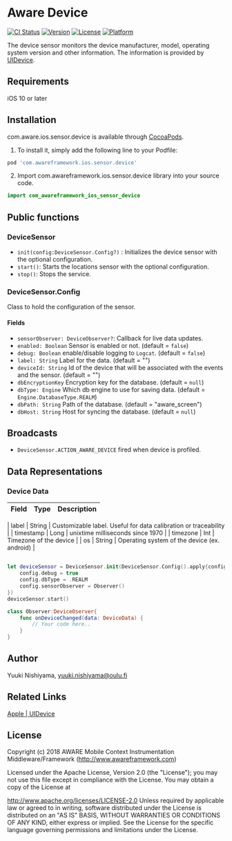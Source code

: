 # Aware Device

[![CI Status](https://img.shields.io/awareframework/com.awareframework.ios.sensor.device.svg?style=flat)](https://travis-ci.org/awareframework/com.awareframework.ios.sensor.device)
[![Version](https://img.shields.io/cocoapods/v/com.awareframework.ios.sensor.device.svg?style=flat)](https://cocoapods.org/pods/com.awareframework.ios.sensor.device)
[![License](https://img.shields.io/cocoapods/l/com.awareframework.ios.sensor.device.svg?style=flat)](https://cocoapods.org/pods/com.awareframework.ios.sensor.device)
[![Platform](https://img.shields.io/cocoapods/p/com.awareframework.ios.sensor.device.svg?style=flat)](https://cocoapods.org/pods/com.awareframework.ios.sensor.device)

The device sensor monitors the device manufacturer, model, operating system version and other information. The information is provided by [UIDevice](https://developer.apple.com/documentation/uikit/uidevice).

## Requirements
iOS 10 or later

## Installation

com.aware.ios.sensor.device is available through [CocoaPods](https://cocoapods.org).

1. To install it, simply add the following line to your Podfile:
```ruby
pod 'com.awareframework.ios.sensor.device'
```

2. Import com.awareframework.ios.sensor.device library into your source code.
```swift
import com_awareframework_ios_sensor_device
```

## Public functions

### DeviceSensor

+ `init(config:DeviceSensor.Config?)` : Initializes the device sensor with the optional configuration.
+ `start()`: Starts the locations sensor with the optional configuration.
+ `stop()`: Stops the service.

### DeviceSensor.Config

Class to hold the configuration of the sensor.

#### Fields

+ `sensorObserver: DeviceObserver?`: Callback for live data updates.
+ `enabled: Boolean` Sensor is enabled or not. (default = `false`)
+ `debug: Boolean` enable/disable logging to `Logcat`. (default = `false`)
+ `label: String` Label for the data. (default = "")
+ `deviceId: String` Id of the device that will be associated with the events and the sensor. (default = "")
+ `dbEncryptionKey` Encryption key for the database. (default = `null`)
+ `dbType: Engine` Which db engine to use for saving data. (default = `Engine.DatabaseType.REALM`)
+ `dbPath: String` Path of the database. (default = "aware_screen")
+ `dbHost: String` Host for syncing the database. (default = `null`)

## Broadcasts

+ `DeviceSensor.ACTION_AWARE_DEVICE` fired when device is profiled.

## Data Representations

### Device Data
| Field        | Type   | Description                                                            |
| ------------ | ------ | ---------------------------------------------------------------------- |

| label        | String | Customizable label. Useful for data calibration or traceability        |
| timestamp    | Long   | unixtime milliseconds since 1970                                       |
| timezone     | Int    | Timezone of the device                                 |
| os           | String | Operating system of the device (ex. android)                           |

## 
```swift
let deviceSensor = DeviceSensor.init(DeviceSensor.Config().apply{config in
    config.debug = true
    config.dbType = .REALM
    config.sensorObserver = Observer()
})
deviceSensor.start()
```

```swift
class Observer:DeviceOserver{
    func onDeviceChanged(data: DeviceData) {
        // Your code here..
    }
}

```

## Author

Yuuki Nishiyama, yuuki.nishiyama@oulu.fi

## Related Links
[ Apple | UIDevice ](https://developer.apple.com/documentation/uikit/uidevice)

## License

Copyright (c) 2018 AWARE Mobile Context Instrumentation Middleware/Framework (http://www.awareframework.com)

Licensed under the Apache License, Version 2.0 (the "License"); you may not use this file except in compliance with the License. You may obtain a copy of the License at

http://www.apache.org/licenses/LICENSE-2.0 Unless required by applicable law or agreed to in writing, software distributed under the License is distributed on an "AS IS" BASIS, WITHOUT WARRANTIES OR CONDITIONS OF ANY KIND, either express or implied. See the License for the specific language governing permissions and limitations under the License.
